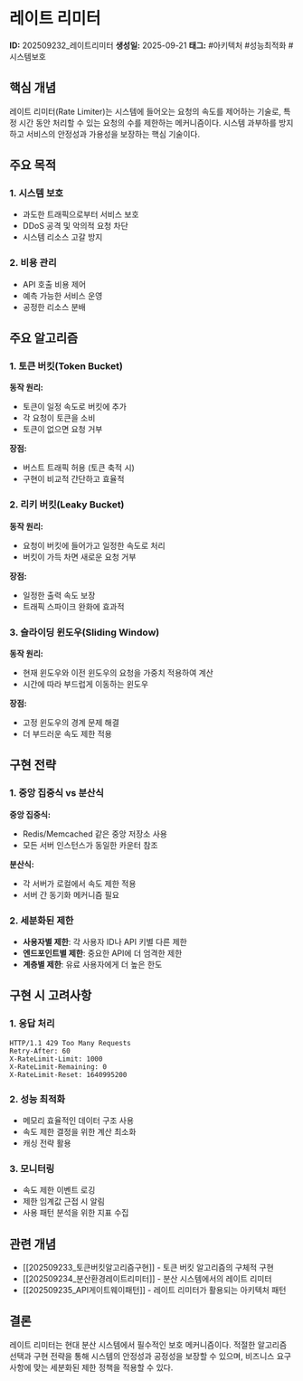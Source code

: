 # 레이트 리미터
**ID:** 202509232_레이트리미터
**생성일:** 2025-09-21
**태그:** #아키텍처 #성능최적화 #시스템보호

## 핵심 개념

레이트 리미터(Rate Limiter)는 시스템에 들어오는 요청의 속도를 제어하는 기술로, 특정 시간 동안 처리할 수 있는 요청의 수를 제한하는 메커니즘이다. 시스템 과부하를 방지하고 서비스의 안정성과 가용성을 보장하는 핵심 기술이다.

## 주요 목적

### 1. 시스템 보호
- 과도한 트래픽으로부터 서비스 보호
- DDoS 공격 및 악의적 요청 차단
- 시스템 리소스 고갈 방지

### 2. 비용 관리
- API 호출 비용 제어
- 예측 가능한 서비스 운영
- 공정한 리소스 분배

## 주요 알고리즘

### 1. 토큰 버킷(Token Bucket)

**동작 원리:**
- 토큰이 일정 속도로 버킷에 추가
- 각 요청이 토큰을 소비
- 토큰이 없으면 요청 거부

**장점:**
- 버스트 트래픽 허용 (토큰 축적 시)
- 구현이 비교적 간단하고 효율적

### 2. 리키 버킷(Leaky Bucket)

**동작 원리:**
- 요청이 버킷에 들어가고 일정한 속도로 처리
- 버킷이 가득 차면 새로운 요청 거부

**장점:**
- 일정한 출력 속도 보장
- 트래픽 스파이크 완화에 효과적

### 3. 슬라이딩 윈도우(Sliding Window)

**동작 원리:**
- 현재 윈도우와 이전 윈도우의 요청을 가중치 적용하여 계산
- 시간에 따라 부드럽게 이동하는 윈도우

**장점:**
- 고정 윈도우의 경계 문제 해결
- 더 부드러운 속도 제한 적용

## 구현 전략

### 1. 중앙 집중식 vs 분산식

**중앙 집중식:**
- Redis/Memcached 같은 중앙 저장소 사용
- 모든 서버 인스턴스가 동일한 카운터 참조

**분산식:**
- 각 서버가 로컬에서 속도 제한 적용
- 서버 간 동기화 메커니즘 필요

### 2. 세분화된 제한

- **사용자별 제한**: 각 사용자 ID나 API 키별 다른 제한
- **엔드포인트별 제한**: 중요한 API에 더 엄격한 제한
- **계층별 제한**: 유료 사용자에게 더 높은 한도

## 구현 시 고려사항

### 1. 응답 처리

```http
HTTP/1.1 429 Too Many Requests
Retry-After: 60
X-RateLimit-Limit: 1000
X-RateLimit-Remaining: 0
X-RateLimit-Reset: 1640995200
```

### 2. 성능 최적화

- 메모리 효율적인 데이터 구조 사용
- 속도 제한 결정을 위한 계산 최소화
- 캐싱 전략 활용

### 3. 모니터링

- 속도 제한 이벤트 로깅
- 제한 임계값 근접 시 알림
- 사용 패턴 분석을 위한 지표 수집

## 관련 개념

- [[202509233_토큰버킷알고리즘구현]] - 토큰 버킷 알고리즘의 구체적 구현
- [[202509234_분산환경레이트리미터]] - 분산 시스템에서의 레이트 리미터
- [[202509235_API게이트웨이패턴]] - 레이트 리미터가 활용되는 아키텍처 패턴

## 결론

레이트 리미터는 현대 분산 시스템에서 필수적인 보호 메커니즘이다. 적절한 알고리즘 선택과 구현 전략을 통해 시스템의 안정성과 공정성을 보장할 수 있으며, 비즈니스 요구사항에 맞는 세분화된 제한 정책을 적용할 수 있다.